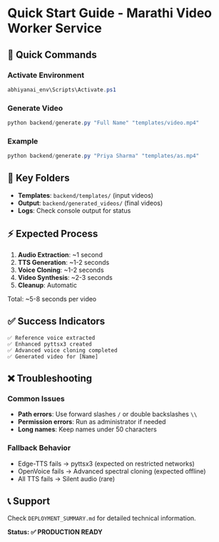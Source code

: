 # Quick Start Guide - Marathi Video Worker Service

## 🚀 **Quick Commands**

### Activate Environment
```powershell
abhiyanai_env\Scripts\Activate.ps1
```

### Generate Video
```powershell
python backend/generate.py "Full Name" "templates/video.mp4"
```

### Example
```powershell
python backend/generate.py "Priya Sharma" "templates/as.mp4"
```

## 📂 **Key Folders**

- **Templates**: `backend/templates/` (input videos)
- **Output**: `backend/generated_videos/` (final videos)
- **Logs**: Check console output for status

## ⚡ **Expected Process**

1. **Audio Extraction**: ~1 second
2. **TTS Generation**: ~1-2 seconds  
3. **Voice Cloning**: ~1-2 seconds
4. **Video Synthesis**: ~2-3 seconds
5. **Cleanup**: Automatic

Total: ~5-8 seconds per video

## ✅ **Success Indicators**

```
✅ Reference voice extracted
✅ Enhanced pyttsx3 created
✅ Advanced voice cloning completed
✅ Generated video for [Name]
```

## ❌ **Troubleshooting**

### Common Issues
- **Path errors**: Use forward slashes `/` or double backslashes `\\`
- **Permission errors**: Run as administrator if needed
- **Long names**: Keep names under 50 characters

### Fallback Behavior
- Edge-TTS fails → pyttsx3 (expected on restricted networks)
- OpenVoice fails → Advanced spectral cloning (expected offline)
- All TTS fails → Silent audio (rare)

## 📞 **Support**

Check `DEPLOYMENT_SUMMARY.md` for detailed technical information.

**Status: ✅ PRODUCTION READY**
